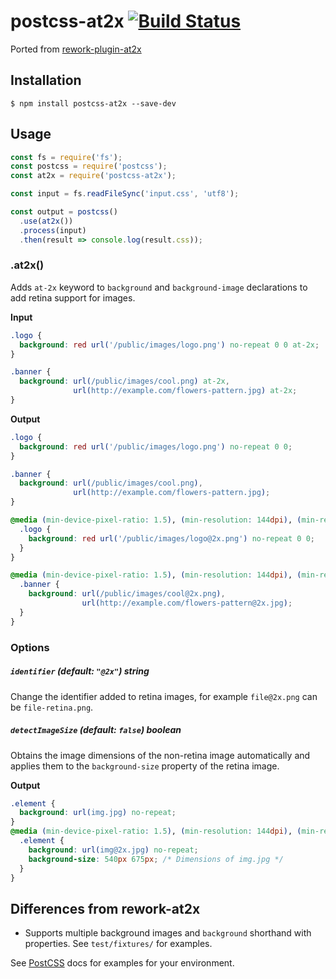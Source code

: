 # postcss-at2x [![Build Status](https://travis-ci.org/simonsmith/postcss-at2x.svg)](https://travis-ci.org/simonsmith/postcss-at2x)

Ported from [rework-plugin-at2x](https://github.com/reworkcss/rework-plugin-at2x)

## Installation

```console
$ npm install postcss-at2x --save-dev
```

## Usage

```js
const fs = require('fs');
const postcss = require('postcss');
const at2x = require('postcss-at2x');

const input = fs.readFileSync('input.css', 'utf8');

const output = postcss()
  .use(at2x())
  .process(input)
  .then(result => console.log(result.css));
```

### .at2x()

Adds `at-2x` keyword to `background` and `background-image` declarations to add retina support for images.

**Input**

```css
.logo {
  background: red url('/public/images/logo.png') no-repeat 0 0 at-2x;
}

.banner {
  background: url(/public/images/cool.png) at-2x,
              url(http://example.com/flowers-pattern.jpg) at-2x;
}
```

**Output**

```css
.logo {
  background: red url('/public/images/logo.png') no-repeat 0 0;
}

.banner {
  background: url(/public/images/cool.png),
              url(http://example.com/flowers-pattern.jpg);
}

@media (min-device-pixel-ratio: 1.5), (min-resolution: 144dpi), (min-resolution: 1.5dppx) {
  .logo {
    background: red url('/public/images/logo@2x.png') no-repeat 0 0;
  }
}

@media (min-device-pixel-ratio: 1.5), (min-resolution: 144dpi), (min-resolution: 1.5dppx) {
  .banner {
    background: url(/public/images/cool@2x.png),
                url(http://example.com/flowers-pattern@2x.jpg);
  }
}
```

### Options

##### `identifier` (default: `"@2x"`) _string_

Change the identifier added to retina images, for example `file@2x.png` can be `file-retina.png`.

##### `detectImageSize` (default: `false`) _boolean_

Obtains the image dimensions of the non-retina image automatically and applies them to the
`background-size` property of the retina image.

**Output**

```css
.element {
  background: url(img.jpg) no-repeat;
}
@media (min-device-pixel-ratio: 1.5), (min-resolution: 144dpi), (min-resolution: 1.5dppx) {
  .element {
    background: url(img@2x.jpg) no-repeat;
    background-size: 540px 675px; /* Dimensions of img.jpg */
  }
}
```

## Differences from rework-at2x

* Supports multiple background images and `background` shorthand with properties. See `test/fixtures/` for examples.

See [PostCSS](https://github.com/postcss/postcss/) docs for examples for your environment.
